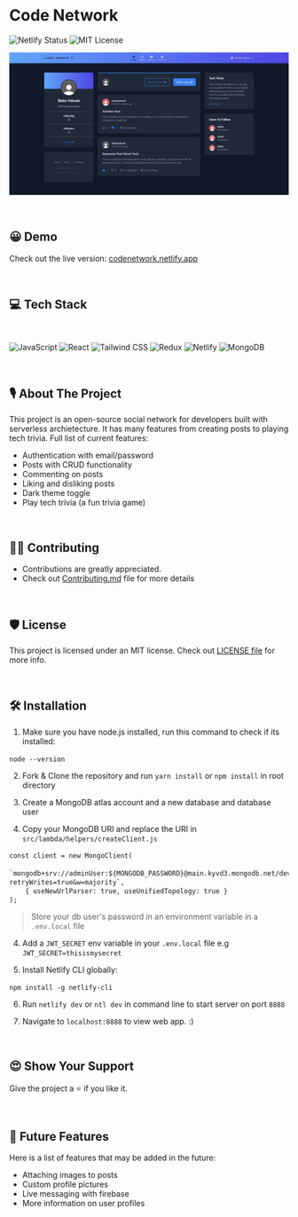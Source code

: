 # Code Network

![Netlify Status](https://api.netlify.com/api/v1/badges/d18a4383-a083-4632-bbe5-23a79b1f1dc1/deploy-status)
![MIT License](https://img.shields.io/github/license/Blake-K-Yeboah/code-network.svg)

![Screenshot Of App](https://github.com/Blake-K-Yeboah/code-network/blob/master/public/img/screenshot.jpg?raw=true)

<br>

## 😀 Demo

Check out the live version: [codenetwork.netlify.app](https://codenetwork.netlify.app/)

<br>

## 💻 Tech Stack

<br>

![JavaScript](https://img.shields.io/badge/JavaScript-F7DF1E?style=for-the-badge&logo=javascript&logoColor=black)
![React](https://img.shields.io/badge/React-20232A?style=for-the-badge&logo=react&logoColor=61DAFB)
![Tailwind CSS](https://img.shields.io/badge/Tailwind_CSS-38B2AC?style=for-the-badge&logo=tailwind-css&logoColor=white)
![Redux](https://img.shields.io/badge/Redux-593D88?style=for-the-badge&logo=redux&logoColor=white)
![Netlify](https://img.shields.io/badge/Netlify-00C7B7?style=for-the-badge&logo=netlify&logoColor=white)
![MongoDB](https://img.shields.io/badge/MongoDB-4EA94B?style=for-the-badge&logo=mongodb&logoColor=white)

<br>

## 🎙 About The Project
This project is an open-source social network for developers built with serverless archietecture. It has many features from creating posts to playing tech trivia. Full list of current features:

- Authentication with email/password
- Posts with CRUD functionality
- Commenting on posts
- Liking and disliking posts
- Dark theme toggle
- Play tech trivia (a fun trivia game)

<br>

## 👨‍💻 Contributing
- Contributions are greatly appreciated.
- Check out [Contributing.md](https://github.com/Blake-K-Yeboah/code-network/blob/master/Contributing.md) file for more details

<br>

## 🛡️ License

This project is licensed under an MIT license. Check out [LICENSE file](https://github.com/Blake-K-Yeboah/code-network/blob/master/LICENSE) for more info.

<br>

## 🛠 Installation

1.  Make sure you have node.js installed, run this command to check if its installed:

```node --version```

2. Fork & Clone the repository and run `yarn install` or `npm install` in root directory

2. Create a MongoDB atlas account and a new database and database user
   
3. Copy your MongoDB URI and replace the URI in `src/lambda/helpers/createClient.js`

```
const client = new MongoClient( 
    `mongodb+srv://adminUser:${MONGODB_PASSWORD}@main.kyvd3.mongodb.net/development?retryWrites=true&w=majority`,
    { useNewUrlParser: true, useUnifiedTopology: true }
);
```
> Store your db user's password in an environment variable in a `.env.local` file

4. Add a `JWT_SECRET` env variable in your `.env.local` file e.g `JWT_SECRET=thisismysecret`
   
5. Install Netlify CLI globally:

```npm install -g netlify-cli```

6. Run `netlify dev` or `ntl dev` in command line to start server on port `8888`

7. Navigate to `localhost:8888` to view web app. :)
   
<br>

## 😍 Show Your Support

Give the project a ⭐ if you like it.

<br>

## 🧠 Future Features

Here is a list of features that may be added in the future:

- Attaching images to posts
- Custom profile pictures
- Live messaging with firebase
- More information on user profiles
